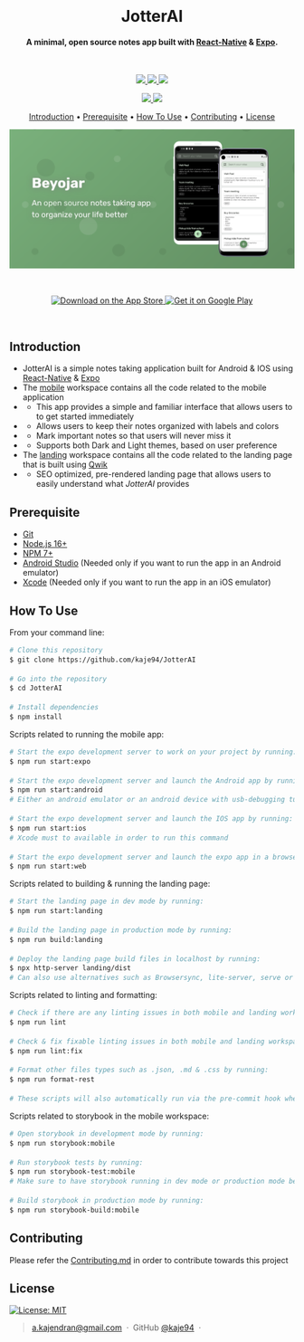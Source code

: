 <br>
<h1 align="center"> <b>JotterAI</b> </h1> 
<h4 align="center">A minimal, open source notes app built with <a href="https://reactnative.dev" target="_blank">React-Native</a> & <a href="https://docs.expo.dev" target="_blank">Expo</a>.</h4>
<br>

<p align="center">
  <a href="https://reactnative.dev">
    <img src="https://img.shields.io/badge/react_native-%2320232a.svg?style=for-the-badge&logo=react&logoColor=%2361DAFB">
  </a>
  <a href="https://www.typescriptlang.org">
    <img src="https://img.shields.io/badge/typescript-%23007ACC.svg?style=for-the-badge&logo=typescript&logoColor=white">
  </a>
  <a href="https://docs.expo.dev">
    <img src="https://img.shields.io/badge/expo-1C1E24?style=for-the-badge&logo=expo">
  </a>
</p>

<p align="center">
  <a href="https://gitter.im/JotterAI/community?utm_source=badge&utm_medium=badge&utm_campaign=pr-badge">
    <img src="https://badges.gitter.im/JotterAI/community.svg">
  </a>
  <a href="https://saythanks.io/to/a.kajendran">
    <img src="https://img.shields.io/badge/Say%20Thanks-!-1EAEDB.svg">
  </a>
</p>

<p align="center">
  <a href="#introduction">Introduction</a> •
  <a href="#prerequisite">Prerequisite</a> •
  <a href="#how-to-use">How To Use</a> •
  <a href="#contributing">Contributing</a> •
  <a href="#license">License</a>
</p>
<p align="center">
  <a href="https://JotterAI.com">
    <img alt="JotterAI-Preview-Image" src="preview.png" width="1024">
  </a>
</p>
<br>
  <p align="center">
  <a href="https://apps.apple.com/us/app/JotterAI/id6443962955">
    <img alt="Download on the App Store" title="App Store" src="http://i.imgur.com/0n2zqHD.png" width="140">
  </a> 
  <a href="https://play.google.com/store/apps/details?id=com.JotterAI">
    <img alt="Get it on Google Play" title="Google Play" src="http://i.imgur.com/mtGRPuM.png" width="140">
  </a>
  </p>
<br>

## Introduction

-   JotterAI is a simple notes taking application built for Android & IOS using [React-Native](https://reactnative.dev/) & [Expo](https://docs.expo.dev)
-   The [mobile](mobile) workspace contains all the code related to the mobile application
-   -   This app provides a simple and familiar interface that allows users to to get started immediately
-   -   Allows users to keep their notes organized with labels and colors
-   -   Mark important notes so that users will never miss it
-   -   Supports both Dark and Light themes, based on user preference
-   The [landing](landing) workspace contains all the code related to the landing page that is built using [Qwik](https://qwik.builder.io/)
-   -   SEO optimized, pre-rendered landing page that allows users to easily understand what _JotterAI_ provides

## Prerequisite

-   [Git](https://git-scm.com)
-   [Node.js 16+](https://nodejs.org/en/download/)
-   [NPM 7+](http://npmjs.com)
-   [Android Studio](https://developer.android.com/studio) (Needed only if you want to run the app in an Android emulator)
-   [Xcode](https://developer.apple.com/xcode/) (Needed only if you want to run the app in an iOS emulator)

## How To Use

From your command line:

```bash
# Clone this repository
$ git clone https://github.com/kaje94/JotterAI

# Go into the repository
$ cd JotterAI

# Install dependencies
$ npm install
```

Scripts related to running the mobile app:

```bash
# Start the expo development server to work on your project by running:
$ npm run start:expo

# Start the expo development server and launch the Android app by running:
$ npm run start:android
# Either an android emulator or an android device with usb-debugging turned on, must be available

# Start the expo development server and launch the IOS app by running:
$ npm run start:ios
# Xcode must to available in order to run this command

# Start the expo development server and launch the expo app in a browser by running:
$ npm run start:web
```

Scripts related to building & running the landing page:

```bash
# Start the landing page in dev mode by running:
$ npm run start:landing

# Build the landing page in production mode by running:
$ npm run build:landing

# Deploy the landing page build files in localhost by running:
$ npx http-server landing/dist
# Can also use alternatives such as Browsersync, lite-server, serve or static-server
```

Scripts related to linting and formatting:

```bash
# Check if there are any linting issues in both mobile and landing workspace by running:
$ npm run lint

# Check & fix fixable linting issues in both mobile and landing workspace by running:
$ npm run lint:fix

# Format other files types such as .json, .md & .css by running:
$ npm run format-rest

# These scripts will also automatically run via the pre-commit hook when you perform a commit
```

Scripts related to storybook in the mobile workspace:

```bash
# Open storybook in development mode by running:
$ npm run storybook:mobile

# Run storybook tests by running:
$ npm run storybook-test:mobile
# Make sure to have storybook running in dev mode or production mode before running this command

# Build storybook in production mode by running:
$ npm run storybook-build:mobile
```

## Contributing

Please refer the [Contributing.md](.github/CONTRIBUTING.md) in order to contribute towards this project

## License

[![License: MIT](https://img.shields.io/badge/License-MIT-yellow.svg)](LICENSE)

> [a.kajendran@gmail.com](mailto:a.kajendran@gmail.com) &nbsp;&middot;&nbsp;
> GitHub [@kaje94](https://github.com/kaje94) &nbsp;&middot;&nbsp;

